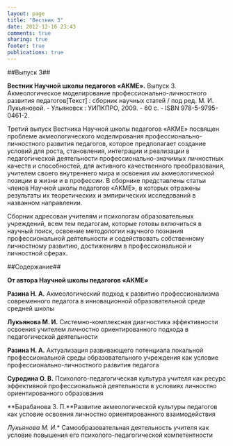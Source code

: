 ```yaml
---
layout: page
title: "Вестник 3"
date: 2012-12-16 23:43
comments: true
sharing: true
footer: true
publications: true
---
```

##Выпуск 3##

**Вестник Научной школы педагогов «АКМЕ».** Выпуск 3. Акмеологическое моделирование профессионально-личностного развития педагогов[Текст] : сборник научных статей / под ред. М. И. Лукьяновой. - Ульяновск : УИПКПРО, 2009. - 60 с. - ISBN 978-5-9795-0461-2.

Третий выпуск Вестника Научной школы педагогов «АКМЕ» посвящен проблеме акмеологического моделирования профессионально-личностного развития педагогов, которое предполагает создание условий для роста, становления, интеграции и реализации в педагогической деятельности профессионально-значимых личностных качеств и способностей, для активного качественного преобразования, учителем своего внутреннего мира и освоения им акмеологической позиции в жизни и в профессии. В сборнике представлены статьи членов Научной школы педагогов «АКМЕ», в которых отражены результаты их теоретических и эмпирических исследований в названном направлении.

Сборник адресован учителям и психологам образовательных учреждений, всем тем педагогам, которые готовы включиться в научный поиск, освоение методологии научного познания профессиональной деятельности и содействовать собственному личностному развитию, достижениям в профессиональной и личностной сферах.

##Содержание##

**От автора Научной школы  педагогов «АКМЕ»**

**Разина Н. А.** Акмеологический подход к развитию профессионализма современного педагога в инновационной образовательной среде средней  школы

**Лукьянова М. И.** Системно-комплексная диагностика эффективности освоения учителем  личностно ориентированного подхода  в педагогической деятельности

**Разина Н. А.** Актуализация  развивающего  потенциала  локальной профессиональной  среды  образовательного учреждения как условие профессионально-личностного развития педагога

**Суродина О. В.**  Психолого-педагогическая культура учителя как ресурс эффективной  профессиональной деятельности в условиях личностно ориентированного образования

**Барабанова З. П.**Развитие акмеологической культуры педагогов как условие освоения личностно ориентированного взаимодействия

*Лукьянова М. И.** Самообразовательная деятельность учителя как условие повышения его психолого-педагогической компетентности




